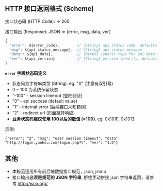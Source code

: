 ## HTTP 接口返回格式 (Scheme)

  接口状态码 (HTTP Code): => 200

  接口输出 (Response): JSON => {error, msg, data, ver}

  ```javascript
  {
    "error": ${error_code},        // {String} api status code, defaults to '0',
    "msg": ${api_status_message},  // {String} api status message
    "data": ${api_data},           // {Mixed} Generic type for api data response, can be null, empty "", 0, {}, [] etc,.
    "ver": ${api_version}          // {String} version identify, defaults to '1.0'
  }
  ```

  **`error` 字段状态码定义**

  * 状态码为字符串类型 (String). eg. "0" (注意有双引号)
  * 0 ~ 100 为系统保留状态
  * "-100" -  session timeout (登陆验证)
  * "0"    -  api success (default value)
  * "1"    -  internal error (后端接口未知错误)
  * "2"    -  redirect url (页面跳转响应)
  * **业务状态码建议使用 100以后的数值 (>100)**. eg: 0x101F, 0x1013

  示例:

  ```javascripton
  {"error": "2", "msg": "user session timeout", "data": "http://login.yunhou.com/login.php?t", "ver": "1.0"}
  ```

## 其他

  * 本规范适用所有前后端数据接口规范，json, jsonp
  * 接口输出**必须是规范的 JSON 字符串**, 拒绝手动拼接 json 字符串返回，请参考 <http://json.org/>
